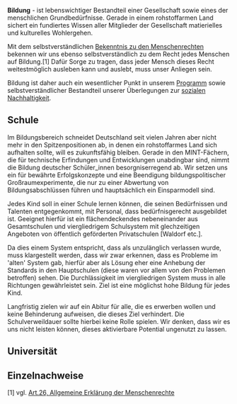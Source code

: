**Bildung** - ist lebenswichtiger Bestandteil einer Gesellschaft sowie
eines der menschlichen Grundbedürfnisse. Gerade in einem rohstoffarmen
Land sichert ein fundiertes Wissen aller Mitglieder der Gesellschaft
matierielles und kulturelles Wohlergehen.

Mit dem selbstverständlichen [Bekenntnis zu den
Menschenrechten](/wiki/Grundbestimmungen.md "wikilink") bekennen wir uns ebenso
selbstverständlich zu dem Recht jedes Menschen auf Bildung.[1] Dafür
Sorge zu tragen, dass jeder Mensch dieses Recht weitestmöglich ausleben
kann und auslebt, muss unser Anliegen sein.

Bildung ist daher auch ein wesentlicher Punkt in unserem
[Programm](/wiki/Programm:Program_konkret.md "wikilink") sowie
selbstverständlicher Bestandteil unserer Überlegungen zur [sozialen
Nachhaltigkeit](/wiki/Soziale_Nachhaltigkeit.md "wikilink").

Schule
------

Im Bildungsbereich schneidet Deutschland seit vielen Jahren aber nicht
mehr in den Spitzenpositionen ab, in denen ein rohstoffarmes Land sich
aufhalten sollte, will es zukunftsfähig bleiben. Gerade in den
MINT-Fächern, die für technische Erfindungen und Entwicklungen
unabdingbar sind, nimmt die Bildung deutscher Schüler\_innen
besorgniserregend ab. Wir setzen uns ein für bewährte Erfolgskonzepte
und eine Beendigung bildungspolitischer Großraumexperimente, die nur zu
einer Abwertung von Bildungsabschlüssen führen und hauptsächlich ein
Einsparmodell sind.

Jedes Kind soll in einer Schule lernen können, die seinen Bedürfnissen
und Talenten entgegenkommt, mit Personal, dass bedürfnisgerecht
ausgebildet ist. Geeignet hierfür ist ein flächendeckendes nebeneinander
aus Gesamtschulen und viergliedrigem Schulsystem mit glechzeitigen
Angeboten von öffentlich geförderten Privatschulen \[Waldorf etc.\].

Da dies einem System entspricht, dass als unzulänglich verlassen wurde,
muss klargestellt werden, dass wir zwar erkennen, dass es Probleme im
'alten' System gab, hierfür aber als Lösung eher eine Anhebung der
Standards in den Hauptschulen (diese waren vor allem von den Problemen
betroffen) sehen. Die Durchlässigkeit im viergliedrigen System muss in
alle Richtungen gewährleistet sein. Ziel ist eine möglichst hohe Bildung
für jedes Kind.

Langfristig zielen wir auf ein Abitur für alle, die es erwerben wollen
und keine Behinderung aufweisen, die dieses Ziel verhindert. Die
Schulverweildauer sollte hierbei keine Rolle spielen. Wir denken, dass
wir es uns nicht leisten können, dieses aktivierbare Potential ungenutzt
zu lassen.

Universität
-----------

Einzelnachweise
---------------

<references />
<Kategorie:Bildungspolitik>

[1] vgl. [Art.26, Allgemeine Erklärung der
Menschenrechte](http://www.ohchr.org/EN/UDHR/Documents/UDHR_Translations/ger.pdf)
